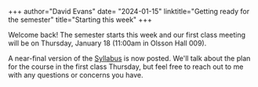 +++
author="David Evans"
date= "2024-01-15"
linktitle="Getting ready for the semester"
title="Starting this week"
+++

Welcome back! The semester starts this week and our first class meeting will be on Thursday, January 18 (11:00am in
Olsson Hall 009).

A near-final version of the [Syllabus](/syllabus) is now posted. We'll talk about the plan for the course in the first class Thursday, but feel free to reach out to me with any questions or concerns you have.